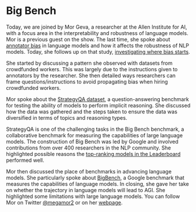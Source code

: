 # Big Bench
Today, we are joined by Mor Geva, a researcher at the Allen Institute for AI, with a focus area in the interpretability and robustness of language models. Mor is a previous guest on the show. The last time, she spoke about [annotator bias](https://dataskeptic.com/blog/episodes/2019/annotator-bias) in language models and how it affects the robustness of NLP models. Today, she follows up on that study, [investigating where bias starts](https://arxiv.org/abs/2205.00415).

She started by discussing a pattern she observed with datasets from crowdfunded workers. This was largely due to the instructions given to annotators by the researcher. She then detailed ways researchers can frame questions/instructions to avoid propagating bias when hiring crowdfunded workers.

Mor spoke about the [StrategyQA dataset](https://allenai.org/data/strategyqa), a question-answering benchmark for testing the ability of models to perform implicit reasoning. She discussed how the data was gathered and the steps taken to ensure the data was diversified in terms of topics and reasoning types.

StrategyQA is one of the challenging tasks in the Big Bench benchmark, a collaborative benchmark for measuring the capabilities of large language models. The construction of Big Bench was led by Google and involved contributions from over 400 researchers in the NLP community. She highlighted possible reasons the [top-ranking models in the Leaderboard](https://leaderboard.allenai.org/) performed well.

Mor then discussed the place of benchmarks in advancing language models. She particularly spoke about [BigBench](https://github.com/google/BIG-bench), a Google benchmark that measures the capabilities of language models. In closing, she gave her take on whether the trajectory in language models will lead to AGI. She highlighted some limitations with large language models. You can follow Mor on Twitter [@megamor2](https://twitter.com/megamor2) or on her [webpage](https://mega002.github.io/).
